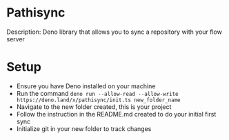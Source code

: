 # Pathisync

Description: Deno library that allows you to sync a repository with your flow
server

# Setup

- Ensure you have Deno installed on your machine
- Run the command
  `deno run --allow-read --allow-write https://deno.land/x/pathisync/init.ts new_folder_name`
- Navigate to the new folder created, this is your project
- Follow the instruction in the README.md created to do your initial first sync
- Initialize git in your new folder to track changes

